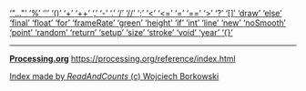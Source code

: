[ ‘"..."’ ](https://openjdk.java.net/jeps/326)	[ ‘%’ ](https://processing.org/reference/modulo.html)	[ ‘'’ ](https://www.informit.com/articles/article.aspx?p=130880&seqNum=11)	[ ‘()’ ](https://processing.org/reference/parentheses.html)	[ ‘+’ ](https://processing.org/reference/addition.html)	[ ‘++’ ](https://processing.org/reference/increment.html)	[ ‘,’ ](https://processing.org/reference/comma.html)	[ ‘-’ ](https://processing.org/reference/minus.html)	[ ‘.’ ](https://processing.org/reference/dot.html)	[ ‘/’ ](https://processing.org/reference/divide.html)	[ ‘//’ ](https://processing.org/reference/comment.html)	[ ‘;’ ](https://processing.org/reference/semicolon.html)	[ ‘<’ ](https://processing.org/reference/lessthan.html)	[ ‘<=’ ](https://processing.org/reference/lessthanorequalto.html)	[ ‘=’ ](https://processing.org/reference/assign.html)	[ ‘==’ ](https://processing.org/reference/equality.html)	[ ‘>’ ](https://processing.org/reference/greaterthan.html)	[ ‘?’ ](https://processing.org/reference/conditional.html)	[ ‘[]’ ](https://processing.org/reference/arrayaccess.html)	[ ‘draw’ ](https://processing.org/reference/draw_.html)	[ ‘else’ ](https://processing.org/reference/else.html)	[ ‘final’ ](https://processing.org/reference/final.html)	[ ‘float’ ](https://processing.org/reference/float.html)	[ ‘for’ ](https://processing.org/reference/for.html)	[ ‘frameRate’ ](https://processing.org/reference/frameRate.html)	[ ‘green’ ](https://processing.org/reference/green_.html)	[ ‘height’ ](https://processing.org/reference/height.html)	[ ‘if’ ](https://processing.org/reference/if.html)	[ ‘int’ ](https://processing.org/reference/int.html)	[ ‘line’ ](https://processing.org/reference/line_.html)	[ ‘new’ ](https://processing.org/reference/new.html)	[ ‘noSmooth’ ](https://processing.org/reference/noSmooth_.html)	[ ‘point’ ](https://processing.org/reference/point_.html)	[ ‘random’ ](https://processing.org/reference/random_.html)	[ ‘return’ ](https://processing.org/reference/return.html)	[ ‘setup’ ](https://processing.org/reference/setup_.html)	[ ‘size’ ](https://processing.org/reference/size_.html)	[ ‘stroke’ ](https://processing.org/reference/stroke_.html)	[ ‘void’ ](https://processing.org/reference/void.html)	[ ‘year’ ](https://processing.org/reference/year_.html)	[ ‘{}’ ](https://processing.org/reference/curlybraces.html)	


----
[__Processing.org__](http://Processing.org/) <https://processing.org/reference/index.html>


[Index made by _ReadAndCounts_ (c) Wojciech Borkowski](https://github.com/borkowsk/bookProcessingEN/tree/main/33_extensions/readandcounts)

